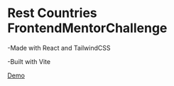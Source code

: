 # Rest Countries FrontendMentorChallenge

-Made with React and TailwindCSS

-Built with Vite

[Demo](https://flag-api-react-vite-tailwind.vercel.app/)
